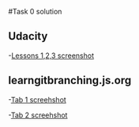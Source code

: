 #Task 0 solution
## Udacity
-[Lessons 1,2,3 screenshot](udacity-github.jpg)

## learngitbranching.js.org
-[Tab 1 screehshot](learngitbranching-github.jpg)

-[Tab 2 screehshot](learngitbranching-github2.jpg)
